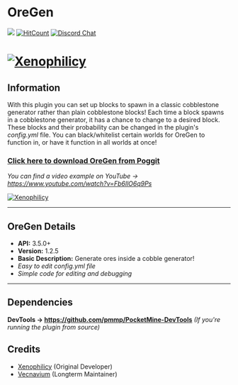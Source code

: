 # OreGen
[![](https://poggit.pmmp.io/shield.state/OreGen)](https://poggit.pmmp.io/p/OreGen)
[![HitCount](http://hits.dwyl.io/Xenophilicy/OreGen.svg)](http://hits.dwyl.io/Xenophilicy/OreGen)
[![Discord Chat](https://img.shields.io/discord/490677165289897995.svg)](https://discord.gg/hNVehXe)

# [![Xenophilicy](http://file.xenoservers.net/Resources/GitHub-Resources/oregen/screenshot.png)]()

## Information
With this plugin you can set up blocks to spawn in a classic cobblestone generator rather than plain cobblestone blocks! Each time a block spawns in a cobblestone generator, it has a chance to change to a desired block. These blocks and their probability can be changed in the plugin's *config.yml* file. You can black/whitelist certain worlds for OreGen to function in, or have it function in all worlds at once!

### [Click here to download OreGen from Poggit](https://poggit.pmmp.io/p/OreGen/)

*You can find a video example on YouTube → https://www.youtube.com/watch?v=Fb6llO6q9Ps*

[![Xenophilicy](https://img.youtube.com/vi/Fb6llO6q9Ps/0.jpg)](https://www.youtube.com/watch?v=Fb6llO6q9Ps)
***

## OreGen Details
* **API:** 3.5.0+
* **Version:** 1.2.5
* **Basic Description:** Generate ores inside a cobble generator!
* *Easy to edit config.yml file*
* *Simple code for editing and debugging*
***

## Dependencies
**DevTools → https://github.com/pmmp/PocketMine-DevTools** *(If you're running the plugin from source)*

## Credits
* [Xenophilicy](https://github.com/Xenophilicy/) (Original Developer)
* [Vecnavium](https://github.com/Vecnavium/) (Longterm Maintainer)
